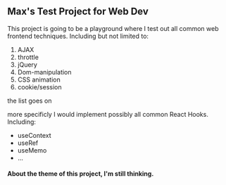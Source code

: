 ## Max's Test Project for Web Dev

This project is going to be a playground where I test out all common web frontend techniques. Including but not limited to:

1. AJAX
2. throttle
3. jQuery
4. Dom-manipulation
5. CSS animation
6. cookie/session

the list goes on

more specificly I would implement possibly all common React Hooks. Including:

- useContext
- useRef
- useMemo
- ...

#### About the theme of this project, I'm still thinking.
